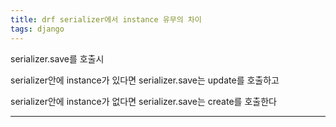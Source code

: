 ```yaml
---
title: drf serializer에서 instance 유무의 차이
tags: django
---
```


serializer.save를 호출시

serializer안에 instance가 있다면 serializer.save는 update를 호출하고

serializer안에 instance가 없다면 serializer.save는 create를 호출한다

<!--more-->

---
